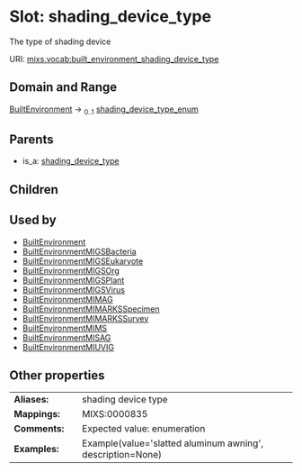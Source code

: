 
# Slot: shading_device_type


The type of shading device

URI: [mixs.vocab:built_environment_shading_device_type](https://w3id.org/mixs/vocab/built_environment_shading_device_type)


## Domain and Range

[BuiltEnvironment](BuiltEnvironment.md) &#8594;  <sub>0..1</sub> [shading_device_type_enum](shading_device_type_enum.md)

## Parents

 *  is_a: [shading_device_type](shading_device_type.md)

## Children


## Used by

 * [BuiltEnvironment](BuiltEnvironment.md)
 * [BuiltEnvironmentMIGSBacteria](BuiltEnvironmentMIGSBacteria.md)
 * [BuiltEnvironmentMIGSEukaryote](BuiltEnvironmentMIGSEukaryote.md)
 * [BuiltEnvironmentMIGSOrg](BuiltEnvironmentMIGSOrg.md)
 * [BuiltEnvironmentMIGSPlant](BuiltEnvironmentMIGSPlant.md)
 * [BuiltEnvironmentMIGSVirus](BuiltEnvironmentMIGSVirus.md)
 * [BuiltEnvironmentMIMAG](BuiltEnvironmentMIMAG.md)
 * [BuiltEnvironmentMIMARKSSpecimen](BuiltEnvironmentMIMARKSSpecimen.md)
 * [BuiltEnvironmentMIMARKSSurvey](BuiltEnvironmentMIMARKSSurvey.md)
 * [BuiltEnvironmentMIMS](BuiltEnvironmentMIMS.md)
 * [BuiltEnvironmentMISAG](BuiltEnvironmentMISAG.md)
 * [BuiltEnvironmentMIUVIG](BuiltEnvironmentMIUVIG.md)

## Other properties

|  |  |  |
| --- | --- | --- |
| **Aliases:** | | shading device type |
| **Mappings:** | | MIXS:0000835 |
| **Comments:** | | Expected value: enumeration |
| **Examples:** | | Example(value='slatted aluminum awning', description=None) |

